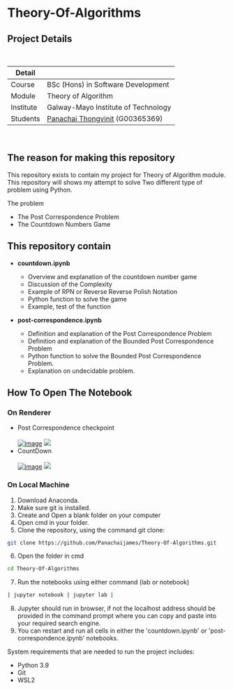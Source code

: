 # Theory-Of-Algorithms

## Project Details

<br />

| Detail |  |
| ------------- | ------------- |
| Course  | BSc (Hons) in Software Development  |
| Module | Theory of Algorithm  |
| Institute | Galway-Mayo Institute of Technology  |
| Students  | <a href="https://github.com/Panachaijames" target="_blank">Panachai Thongvinit</a> (G00365369) <br /> |

<br />

## The reason for making this repository
This repository exists to contain my project for Theory of Algorithm module. This repository will shows my attempt to solve Two different type of problem using Python. 

The problem
- The Post Correspondence Problem
- The Countdown Numbers Game

## This repository contain
- <b> countdown.ipynb </b>
  - Overview and explanation of the countdown number game
  - Discussion of the Complexity
  - Example of RPN or Reverse Reverse Polish Notation
  - Python function to solve the game
  - Example, test of the function

- <b>post-correspondence.ipynb</b>
  -  Definition and explanation of the Post Correspondence Problem
  -  Definition and explanation of the Bounded Post Correspondence Problem
  -  Python function to solve the Bounded Post Correspondence Problem.
  -  Explanation on undecidable problem.

## How To Open The Notebook

### On Renderer
- Post Correspondence checkpoint <br><br>
<a href="https://nbviewer.org/github/Panachaijames/Theory-Of-Algorithms/blob/main/post-correspondence.ipynb">![image](https://user-images.githubusercontent.com/48323518/147769928-1d028eb5-6037-4b8e-b97c-4825350fb8ab.png)</a>
<a href="https://mybinder.org/v2/git/https%3A%2F%2Fgithub.com%2FPanachaijames%2FTheory-Of-Algorithms/HEAD"><img src="https://mybinder.org/static/images/badge_logo.svg?v=51b20aa16836ea83f5ed69194c660eb85c4c2c1e32565312baedb7d534e3ffcf592881dbbe3da441d8293ded842755c906b91fb4aadf15220cf48111ebf701c4"></a>
- CountDown <br><br>
<a href="https://nbviewer.org/github/Panachaijames/Theory-Of-Algorithms/blob/main/countdown.ipynb">![image](https://user-images.githubusercontent.com/48323518/147769928-1d028eb5-6037-4b8e-b97c-4825350fb8ab.png)</a>
<a href="https://mybinder.org/v2/git/https%3A%2F%2Fgithub.com%2FPanachaijames%2FTheory-Of-Algorithms/HEAD"><img src="https://mybinder.org/static/images/badge_logo.svg?v=51b20aa16836ea83f5ed69194c660eb85c4c2c1e32565312baedb7d534e3ffcf592881dbbe3da441d8293ded842755c906b91fb4aadf15220cf48111ebf701c4"></a>

### On Local Machine
1. Download Anaconda.
2. Make sure git is installed.
3. Create and Open a blank folder on your computer
4. Open cmd in your folder.
5. Clone the repository, using the command git clone:
```bash
git clone https://github.com/Panachaijames/Theory-Of-Algorithms.git
```
6. Open the folder in cmd
```bash
cd Theory-Of-Algorithms
```
7. Run the notebooks using either command (lab or notebook)

```bash
| jupyter notebook | jupyter lab |
```
8. Jupyter should run in browser, if not the localhost address should be provided in the command prompt where you can copy and paste into your required search engine.
9. You can restart and run all cells in either the 'countdown.ipynb' or 'post-correspondence.ipynb' notebooks.

System requirements that are needed to run the project includes:

- Python 3.9
- Git
- WSL2
